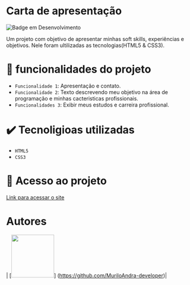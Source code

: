 # Carta de apresentação 

![Badge em Desenvolvimento](http://img.shields.io/static/v1?label=STATUS&message=EM%20DESENVOLVIMENTO&color=GREEN&style=for-the-badge)


<P>Um projeto com objetivo de apresentar minhas soft skills, experiências e objetivos. Nele foram ultilizadas as tecnologias(HTML5 & CSS3).<P/>

# 🔨  funcionalidades do projeto

- `Funcionalidade 1`: Apresentação e contato.
- `Funcionalidade 2`: Texto descrevendo meu objetivo na área de programação e minhas cacteristicas profissionais.
- `Funcionalidades 3`: Exibir meus estudos e carreira profissional.

# ✔️  Tecnoligioas utilizadas
- `HTML5`
- `CSS3`

# 📂  Acesso ao projeto

[Link para acessar o site](https://portifolio-murilo.vercel.app/about.html)

# Autores
| [<img src="https://github.com/MuriloAndra-developer/portifolio-murilo/assets/129803829/8f7d8efd-c481-40a2-968f-e4a84ae3f634" width=115 height=115>] (https://github.com/MuriloAndra-developer)|

